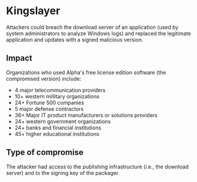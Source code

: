 # Kingslayer 

Attackers could breach the download server of an application (used by system
administrators to analyze Windows logs) and replaced the legitimate application
and updates with a signed malicious version. 

## Impact

Organizations who used Alpha's free license edition software (the compromised
version) include:

- 4 major telecommunication providers
- 10+ western millitary organizations
- 24+ Fortune 500 companies
- 5 major defense contractors
- 36+ Major IT product manufacturers or solutions providers
- 24+ western government organizations
- 24+ banks and financial institutions
- 45+ higher educational institutions

## Type of compromise

The attacker had access to the publishing infrastructure (i.e., the download
server) and to the signing key of the packager.
